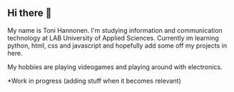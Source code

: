 ## Hi there 👋

My name is Toni Hannonen. I'm studying information and communication technology at LAB University of Applied Sciences.
Currently im learning python, html, css and javascript and hopefully add some off my projects in here.

My hobbies are playing videogames and playing around with electronics.

*Work in progress (adding stuff when it becomes relevant)
